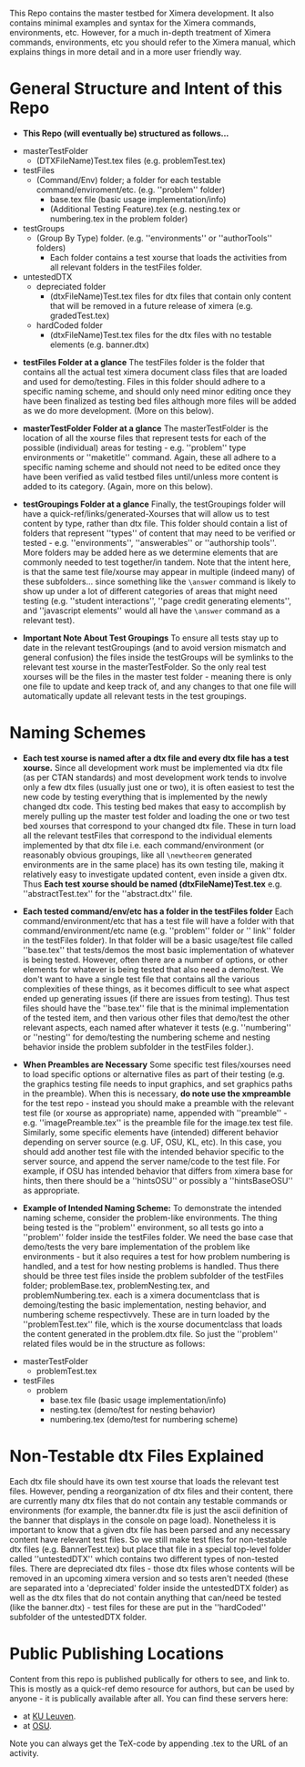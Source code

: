 This Repo contains the master testbed for Ximera development. 
It also contains minimal examples and syntax for the Ximera commands, environments, etc. 
However, for a much in-depth treatment of Ximera commands, environments, etc you should
refer to the Ximera manual, which explains things in more detail and in a more user friendly way.

# General Structure and Intent of this Repo

* **This Repo (will eventually be) structured as follows...**

- masterTestFolder
    - (DTXFileName)Test.tex files (e.g. problemTest.tex)
- testFiles
    - (Command/Env) folder; a folder for each testable command/enviroment/etc. (e.g. ''problem'' folder)
        - base.tex file (basic usage implementation/info)
        - (Additional Testing Feature).tex (e.g. nesting.tex or numbering.tex in the problem folder)
- testGroups
    - (Group By Type) folder. (e.g. ''environments'' or ''authorTools'' folders)
        - Each folder contains a test xourse that loads the activities from all relevant folders in the testFiles folder. 
- untestedDTX
    - depreciated folder
        - (dtxFileName)Test.tex files for dtx files that contain only content that 
        will be removed in a future release of ximera (e.g. gradedTest.tex)
    - hardCoded folder
        - (dtxFileName)Test.tex files for the dtx files with no testable elements (e.g. banner.dtx)


* **testFiles Folder at a glance**
The testFiles folder is the folder that contains all the actual test ximera document class files
that are loaded and used for demo/testing. Files in this folder should adhere to a specific naming
scheme, and should only need minor editing once they have been finalized as testing bed files
although more files will be added as we do more development.
(More on this below).

* **masterTestFolder Folder at a glance**
The masterTestFolder is the location of all the xourse files that represent tests for each of the
possible (individual) areas for testing - e.g. ''problem'' type environments or ''maketitle'' command.
Again, these all adhere to a specific naming scheme and should not need to be edited once they have
been verified as valid testbed files until/unless more content is added to its category.
(Again, more on this below).

* **testGroupings Folder at a glance**
Finally, the testGroupings folder will have a quick-ref/links/generated-Xourses that will allow
us to test content by type, rather than dtx file. This folder should contain 
a list of folders that represent ''types'' of content that may need to be verified
or tested - e.g. ''environments'', ''answerables'' or ''authorship tools''. More folders may be added here
as we determine elements that are commonly needed to test together/in tandem. Note that the intent here,
is that the same test file/xourse may appear in multiple (indeed many) of these subfolders... since something
like the ``\answer`` command is likely to show up under a lot of different categories of areas that might need
testing (e.g. ''student interactions'', ''page credit generating elements'', and ''javascript elements'' would
all have the ``\answer`` command as a relevant test).

* **Important Note About Test Groupings**
To ensure all tests stay up to date in the relevant testGroupings (and to avoid version mismatch and general confusion)
the files inside the testGroups will be symlinks to the relevant test xourse in the masterTestFolder. So the only
real test xourses will be the files in the master test folder - meaning there is only one file to update and keep
track of, and any changes to that one file will automatically update all relevant tests in the test groupings.


# Naming Schemes

* **Each test xourse is named after a dtx file and every dtx file has a test xourse.**
Since all development work must be implemented via dtx file (as per CTAN standards) and most development work
tends to involve only a few dtx files (usually just one or two), it is often easiest to test the new code by testing
everything that is implemented by the newly changed dtx code. This testing bed makes that easy to accomplish by merely
pulling up the master test folder and loading the one or two test bed xourses that correspond to your changed dtx file.
These in turn load all the relevant testFiles that correspond to the individual elements implemented by that dtx file
i.e. each command/environment (or reasonably obvious groupings, like all ``\newtheorem`` generated environments are
in the same place) has its own testing tile, making it relatively easy to investigate updated content, even inside a given dtx.
Thus **Each test xourse should be named  (dtxFileName)Test.tex** e.g. ''abstractTest.tex'' for the ''abstract.dtx'' file.

* **Each tested command/env/etc has a folder in the testFiles folder**
Each command/environment/etc that has a test file will have a folder with that command/environment/etc name 
(e.g. ''problem'' folder or '' link'' folder in the testFiles folder). In that folder will be a basic usage/test file
called ''base.tex'' that tests/demos the most basic implementation of whatever is being tested.
However, often there are a number of options, or other elements for whatever is being tested that also need a demo/test.
We don't want to have a single test file that contains all the various complexities of these things,
as it becomes difficult to see what aspect ended up generating issues (if there are issues from testing).
Thus test files should have the ''base.tex'' file that is the minimal implementation of the tested item, and then various
other files that demo/test the other relevant aspects, each named after whatever it tests (e.g. ''numbering'' or ''nesting''
for demo/testing the numbering scheme and nesting behavior inside the problem subfolder in the testFiles folder.).

* **When Preambles are Necessary**
Some specific test files/xourses need to load specific options or alternative files as part of their
testing (e.g. the graphics testing file needs to input graphics, and set graphics paths in the preamble). When this is
necessary, **do note use the xmpreamble** for the test repo - instead you should make a preamble with the relevant test
file (or xourse as appropriate) name, appended with ''preamble'' - e.g. ''imagePreamble.tex'' is the preamble file
for the image.tex test file.
Similarly, some specific elements have (intended) different behavior depending on server source (e.g. UF, OSU, KL, etc).
In this case, you should add another test file with the intended behavior specific to the server source, and append the
server name/code to the test file. For example, if OSU has intended behavior that differs from ximera base for hints,
then there should be a ''hintsOSU'' or possibly a ''hintsBaseOSU'' as appropriate.

* **Example of Intended Naming Scheme:** 
To demonstrate the intended naming scheme, consider the problem-like environments. The thing being tested is the ''problem''
environment, so all tests go into a ''problem'' folder inside the testFiles folder. We need the base case that
demo/tests the very bare implementation of the problem like environments - but it also requires a test for how problem
numbering is handled, and a test for how nesting problems is handled. Thus there should be three test files inside the problem
subfolder of the testFiles folder; problemBase.tex, problemNesting.tex, and problemNumbering.tex. 
each is a ximera documentclass that is demoing/testing the basic implementation, nesting behavior, 
and numbering scheme respectivvely. These are in turn loaded by the
''problemTest.tex'' file, which is the xourse documentclass that loads the content generated in the problem.dtx file.
So just the ''problem'' related files would be in the structure as follows:
- masterTestFolder
    - problemTest.tex
- testFiles
    - problem
        - base.tex file (basic usage implementation/info)
        - nesting.tex (demo/test for nesting behavior)
        - numbering.tex (demo/test for numbering scheme)

# Non-Testable dtx Files Explained

Each dtx file should have its own test xourse that loads the relevant test files. However, pending a reorganization
of dtx files and their content, there are currently many dtx files that do not contain any testable commands or environments
(for example, the banner.dtx file is just the ascii definition of the banner that displays in the console on page load).
Nonetheless it is important to know that a given dtx file has been parsed and any necessary content have relevant test files.
So we still make test files for non-testable dtx files (e.g. BannerTest.tex) but place that file in a special top-level folder
called ''untestedDTX'' which contains two different types of non-tested files. There are depreciated dtx files - those dtx
files whose contents will be removed in an upcoming ximera version and so tests aren't needed (these are separated into
a 'depreciated' folder inside the untestedDTX folder) as well as the dtx files that do not contain anything that can/need
be tested (like the banner.dtx) - test files for these are put in the ''hardCoded'' subfolder of the untestedDTX folder.


# Public Publishing Locations

Content from this repo is published publically for others to see, and link to. This is mostly as a quick-ref demo resource
for authors, but can be used by anyone - it is publically available after all. You can find these servers here:

 * at [KU Leuven](https://set-p-dsb-zomercursus-latest.cloud-ext.icts.kuleuven.be/ximeraexamples/coreXimeraFeatures/environments/theoremEnvironments).
 * at [OSU](https://ximera.osu.edu/ximeraexamples).

Note you can always get the TeX-code by appending .tex to the URL of an activity.


<!-- A more detailed description of how to use this repo for testing is in the [README_testing](README_testing.md) -->

